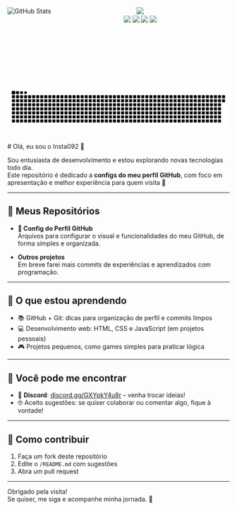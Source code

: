 <div align="center">
  <a href="https://github.com/Insta092">
  <img height="180em" src="https://github-readme-stats.vercel.app/api?username=Insta092&show_icons=true&theme=Dark&include_all_commits=true&count_private=true"/>
  <img 
      align="left" 
      alt="GitHub Stats" 
      height="180" 
      src="https://github-readme-stats.vercel.app/api/top-langs/?username=Insta092&theme=tokyonight&layout=compact&custom_title=Tecnologias&langs_count=9" 
  />

</div>

 
<div align="center"> 
  <a href="https://www.youtube.com/channel/UC8lUkrSkXS8GXctDt9aEwPA" target="_blank"><img src="https://img.shields.io/badge/YouTube-FF0000?style=for-the-badge&logo=youtube&logoColor=white" target="_blank"></a>
  <a href="https://www.instagram.com/henriqueganeo/" target="_blank"><img src="https://img.shields.io/badge/-Instagram-%23E4405F?style=for-the-badge&logo=instagram&logoColor=white" target="_blank"></a>
 	<a href="https://www.twitch.tv/insta092" target="_blank"><img src="https://img.shields.io/badge/Twitch-9146FF?style=for-the-badge&logo=twitch&logoColor=white" target="_blank"></a>
 <a href="https://discord.gg/GXYpkY4u8r" target="_blank"><img src="https://img.shields.io/badge/Discord-7289DA?style=for-the-badge&logo=discord&logoColor=white" target="_blank"></a> 

  ![Snake animation](https://github.com/GabrielaZanetti/GabrielaZanetti/blob/output/github-contribution-grid-snake.svg)
 
</div>
# Olá, eu sou o Insta092 👋

Sou entusiasta de desenvolvimento e estou explorando novas tecnologias todo dia.  
Este repositório é dedicado a **configs do meu perfil GitHub**, com foco em apresentação e melhor experiência para quem visita 👀

---

## 📂 Meus Repositórios

- **🔧 Config do Perfil GitHub**  
  Arquivos para configurar o visual e funcionalidades do meu GitHub, de forma simples e organizada.  

- **Outros projetos**  
  Em breve farei mais commits de experiências e aprendizados com programação.

---

## 🚀 O que estou aprendendo

- 📚 GitHub + Git: dicas para organização de perfil e commits limpos  
- 💻 Desenvolvimento web: HTML, CSS e JavaScript (em projetos pessoais)  
- 🎮 Projetos pequenos, como games simples para praticar lógica

---

## 🤝 Você pode me encontrar

- 💬 **Discord**: [discord.gg/GXYpkY4u8r](https://discord.gg/GXYpkY4u8r) – venha trocar ideias!  
- 🤓 Aceito sugestões: se quiser colaborar ou comentar algo, fique à vontade!

---

## 🙌 Como contribuir

1. Faça um fork deste repositório  
2. Edite o `/README.md` com sugestões  
3. Abra um pull request

---

Obrigado pela visita!  
Se quiser, me siga e acompanhe minha jornada. 🚀
